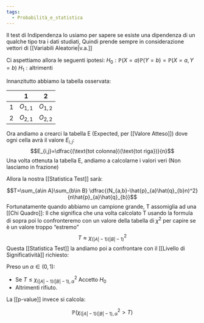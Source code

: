```yaml
---
tags:
  - Probabilità_e_statistica
---
```


Il test di Indipendenza lo usiamo per sapere se esiste una dipendenza di un qualche tipo tra i dati studiati, Quindi prende sempre in considerazione vettori di [[Variabili Aleatorie|v.a.]]

Ci aspettiamo allora le seguenti ipotesi:
$H_{0}:\mathbb{P}(X=a)\mathbb{P}(Y=b)=\mathbb{P}(X=a,Y=b)$
$H_{1}:\text{altrimenti}$

Innanzitutto abbiamo la tabella osservata:


|     | 1         | 2         |
| --- | --------- | --------- |
| 1   | $O_{1,1}$ | $O_{1,2}$ |
| 2   | $O_{2,1}$ | $O_{2,2}$ |

Ora andiamo a crearci la tabella E (Expected, per [[Valore Atteso]]) dove ogni cella avrà il valore $E_{{i,j}}$:
$$E_{i,j}=\dfrac{(\text{tot colonna})(\text{tot riga})}{n}$$
Una volta ottenuta la tabella E, andiamo a calcolarne i valori veri (Non lasciamo in frazione)


Allora la nostra [[Statistica Test]] sarà:

$$T=\sum_{a\in A}\sum_{b\in B} \dfrac{(N_{a,b}-\hat{p}_{a}\hat{q}_{b}n)^2}{n\hat{p}_{a}\hat{q}_{b}}$$
Fortunatamente quando abbiamo un campione grande, T assomiglia ad una [[Chi Quadro]]:
Il che significa che una volta calcolato T usando la formula di sopra poi lo confronteremo con un valore della tabella di $\chi^2$ per capire se è un valore troppo “estremo”
$$T\approx \chi^2_{(|A|-1)(|B|-1)}$$
Questa [[Statistica Test]] la andiamo poi a confrontare con il [[Livello di Significatività]] richiesto:

Preso un $\alpha\in(0,1)$:

- Se $T\leq \chi^2_{(|A|-1)(|B|-1),\alpha}$ Accetto $H_{0}$
- Altrimenti rifiuto.

La [[p-value]] invece si calcola:

$$\mathbb{P}(\chi^2_{(|A|-1)(|B|-1),\alpha}>T)$$

